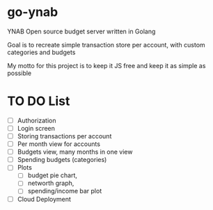 # go-ynab
YNAB Open source budget server written in Golang

Goal is to recreate simple transaction store per account, with custom categories and budgets

My motto for this project is to keep it JS free and keep it as simple as possible

# TO DO List
 - [ ] Authorization
 - [ ] Login screen
 - [ ] Storing transactions per account
 - [ ] Per month view for accounts
 - [ ] Budgets view, many months in one view
 - [ ] Spending budgets (categories)
 - [ ] Plots
   - [ ] budget pie chart,
   - [ ] networth graph,
   - [ ] spending/income bar plot
 - [ ] Cloud Deployment
